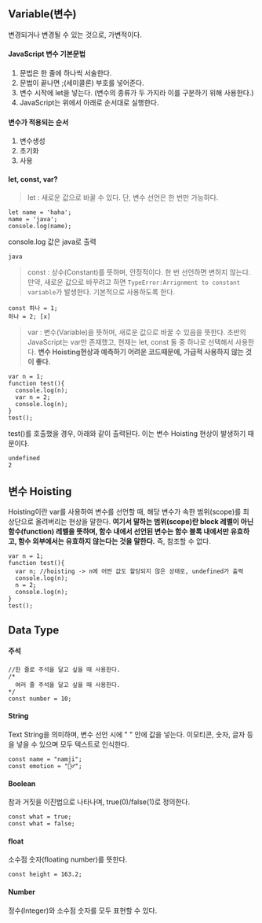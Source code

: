 ## Variable(변수)
변경되거나 변경될 수 있는 것으로, 가변적이다. 

#### JavaScript 변수 기본문법
1. 문법은 한 줄에 하나씩 서술한다.
1. 문법이 끝나면 ;(세미콜론) 부호를 넣어준다.
1. 변수 시작에 let을 넣는다. (변수의 종류가 두 가지라 이를 구분하기 위해 사용한다.)
1. JavaScript는 위에서 아래로 순서대로 실행한다.

#### 변수가 적용되는 순서
1. 변수생성
1. 초기화
1. 사용

#### let, const, var?
>let : 새로운 값으로 바꿀 수 있다. 단, 변수 선언은 한 번만 가능하다.
```
let name = 'haha';
name = 'java';
console.log(name);
```
console.log 값은 java로 출력
```
java
```

>const : 상수(Constant)를 뜻하며, 안정적이다. 한 번 선언하면 변하지 않는다. 만약, 새로운 값으로 바꾸려고 하면 `TypeError:Arrignment to constant variable`가 발생한다. 기본적으로 사용하도록 한다.
```
const 하나 = 1;
하나 = 2; [x]
```

>var : 변수(Variable)을 뜻하며, 새로운 값으로 바꿀 수 있음을 뜻한다. 초반의 JavaScript는 var만 존재했고, 현재는 let, const 둘 중 하나로 선택해서 사용한다. 
<strong>변수 Hoisting현상과 예측하기 어려운 코드때문에, 가급적 사용하지 않는 것이 좋다.</strong>
```
var n = 1;
function test(){
  console.log(n);
  var n = 2;
  console.log(n);
}
test();
```
test()를 호출했을 경우, 아래와 같이 출력된다. 이는 변수 Hoisting 현상이 발생하기 때문이다.
```
undefined
2
```


## 변수 Hoisting
Hoisting이란 var를 사용하여 변수를 선언할 때, 해당 변수가 속한 범위(scope)를 최상단으로 올려버리는 현상을 말한다. 
<strong>여기서 말하는 범위(scope)란 block 레벨이 아닌 함수(function) 레벨을 뜻하며, 함수 내에서 선언된 변수는 함수 블록 내에서만 유효하고, 함수 외부에서는 유효하지 않는다는 것을 말한다.</strong> 
즉, 참조할 수 없다.
```
var n = 1;
function test(){
  var n; //hoisting -> n에 어떤 값도 할당되지 않은 상태로, undefined가 출력
  console.log(n);
  n = 2;
  console.log(n);
}
test();
```

## Data Type
#### 주석 
```
//한 줄로 주석을 달고 싶을 때 사용한다.
/*
  여러 줄 주석을 달고 싶을 때 사용한다.
*/
const number = 10;
```

#### String
Text String을 의미하며, 변수 선언 시에 " " 안에 값을 넣는다. 이모티콘, 숫자, 글자 등을 넣을 수 있으며 모두 텍스트로 인식한다.
```
const name = "namji";
const emotion = "🤦‍♂️";
```

#### Boolean
참과 거짓을 이진법으로 나타나며, true(0)/false(1)로 정의한다.
```
const what = true;
const what = false;
```

#### float
소수점 숫자(floating number)를 뜻한다.
```
const height = 163.2;
```

#### Number
정수(Integer)와 소수점 숫자를 모두 표현할 수 있다.
